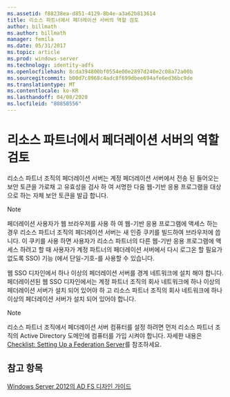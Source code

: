 ```yaml
---
ms.assetid: f88238ea-d851-4129-8b4e-a3a62b813614
title: 리소스 파트너에서 페더레이션 서버의 역할 검토
author: billmath
ms.author: billmath
manager: femila
ms.date: 05/31/2017
ms.topic: article
ms.prod: windows-server
ms.technology: identity-adfs
ms.openlocfilehash: 8cda394800bf0554e00e2897d240e2c08a72a00b
ms.sourcegitcommit: b00d7c8968c4adc8f699dbee694afe6ed36bc9de
ms.translationtype: MT
ms.contentlocale: ko-KR
ms.lasthandoff: 04/08/2020
ms.locfileid: "80858556"
---
```

# <a name="review-the-role-of-the-federation-server-in-the-resource-partner"></a>리소스 파트너에서 페더레이션 서버의 역할 검토

리소스 파트너 조직의 페더레이션 서버는 계정 페더레이션 서버에서 전송 된 들어오는 보안 토큰을 가로채 고 유효성을 검사 하 여 서명한 다음 웹\-기반 응용 프로그램을 대상으로 하는 자체 보안 토큰을 발급 합니다.  
  
> [!NOTE]  
> 페더레이션 사용자가 웹 브라우저를 사용 하 여 웹\-기반 응용 프로그램에 액세스 하는 경우 리소스 파트너 조직의 페더레이션 서버는 새 인증 쿠키를 빌드하여 브라우저에 씁니다. 이 쿠키를 사용 하면 사용자가 리소스 파트너의 다른 웹\-기반 응용 프로그램에 액세스 하려고 할 때 사용자가 계정 파트너의 페더레이션 서버에서 다시 로그온 할 필요가 없도록 SSO\) 기능 \(에서 단일\-기호\-를 사용할 수 있습니다.  
  
웹 SSO 디자인에서 하나 이상의 페더레이션 서버를 경계 네트워크에 설치 해야 합니다. 페더레이션된 웹 SSO 디자인에서는 계정 파트너 조직의 회사 네트워크에 하나 이상의 페더레이션 서버가 설치 되어 있어야 하 고 리소스 파트너 조직의 회사 네트워크에 하나 이상의 페더레이션 서버가 설치 되어 있어야 합니다.  
  
> [!NOTE]  
> 리소스 파트너 조직에서 페더레이션 서버 컴퓨터를 설정 하려면 먼저 리소스 파트너 조직의 Active Directory 도메인에 컴퓨터를 가입 시켜야 합니다. 자세한 내용은 [Checklist: Setting Up a Federation Server](../../ad-fs/deployment/Checklist--Setting-Up-a-Federation-Server.md)를 참조하세요.  
  
## <a name="see-also"></a>참고 항목
[Windows Server 2012의 AD FS 디자인 가이드](AD-FS-Design-Guide-in-Windows-Server-2012.md)

